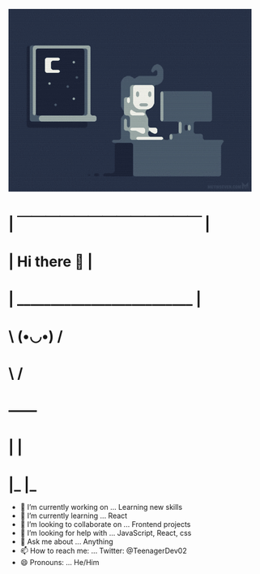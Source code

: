 [![](https://github.com/KacperFiga/KacperFiga/blob/main/code.gif)](#)

#          | ￣￣￣￣￣￣￣￣￣￣￣￣￣ |
#          |        Hi there 👋        |
#          | __________________________ |
#                 \ (•◡•) / 
#                  \       / 
#                      ——
#                   |     |
#                    |_   |_
                       
- 🔭 I’m currently working on ... Learning new skills
- 🌱 I’m currently learning ... React
- 👯 I’m looking to collaborate on ... Frontend projects
- 🤔 I’m looking for help with ... JavaScript, React, css
- 💬 Ask me about ... Anything
- 📫 How to reach me: ... Twitter: @TeenagerDev02
- 😄 Pronouns: ... He/Him
